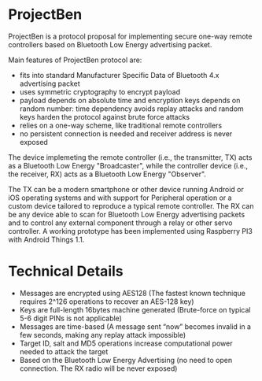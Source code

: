 # ProjectBen

ProjectBen is a protocol proposal for implementing secure one-way remote controllers based on Bluetooth Low Energy advertising packet.

Main features of ProjectBen protocol are:
- fits into standard Manufacturer Specific Data of Bluetooth 4.x advertising packet
- uses symmetric cryptography to encrypt payload
- payload depends on absolute time and encryption keys depends on random number: time dependency avoids replay attacks and random keys harden the protocol against brute force attacks
- relies on a one-way scheme, like traditional remote controllers 
- no persistent connection is needed and receiver address is never exposed

The device implemeting the remote controller (i.e., the transmitter, TX) acts as a Bluetooth Low Energy "Broadcaster", while the controller device (i.e., the receiver, RX) acts as a Bluetooth Low Energy "Observer".

The TX can be a modern smartphone or other device running Android or iOS operating systems and with support for Peripheral operation or a custom device tailored to reproduce a typical remote controller. The RX can be any device able to scan for Bluetooth Low Energy advertising packets and to control any external component through a relay or other servo controller. A working prototype has been implemented using Raspberry PI3 with Android Things 1.1.

# Technical Details
- Messages are encrypted using AES128 (The fastest known technique requires 2^126 operations to recover an AES-128 key)
- Keys are full-length 16bytes machine generated (Brute-force on typical 5-6 digit PINs is not applicable) 
- Messages are time-based (A message sent “now” becomes invalid in a few seconds, making any replay attack impossible)
- Target ID, salt and MD5 operations increase computational power needed to attack the target
- Based on the Bluetooth Low Energy Advertising (no need to open connection. The RX radio will be never exposed)


